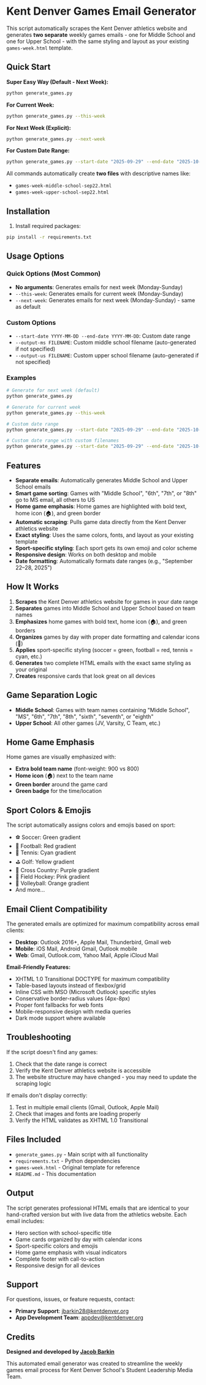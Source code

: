 # Kent Denver Games Email Generator

This script automatically scrapes the Kent Denver athletics website and generates **two separate** weekly games emails - one for Middle School and one for Upper School - with the same styling and layout as your existing `games-week.html` template.

## Quick Start

**Super Easy Way (Default - Next Week):**
```bash
python generate_games.py
```

**For Current Week:**
```bash
python generate_games.py --this-week
```

**For Next Week (Explicit):**
```bash
python generate_games.py --next-week
```

**For Custom Date Range:**
```bash
python generate_games.py --start-date "2025-09-29" --end-date "2025-10-05"
```

All commands automatically create **two files** with descriptive names like:
- `games-week-middle-school-sep22.html`
- `games-week-upper-school-sep22.html`

## Installation

1. Install required packages:
```bash
pip install -r requirements.txt
```

## Usage Options

### Quick Options (Most Common)
- **No arguments**: Generates emails for next week (Monday-Sunday)
- `--this-week`: Generates emails for current week (Monday-Sunday)  
- `--next-week`: Generates emails for next week (Monday-Sunday) - same as default

### Custom Options
- `--start-date YYYY-MM-DD --end-date YYYY-MM-DD`: Custom date range
- `--output-ms FILENAME`: Custom middle school filename (auto-generated if not specified)
- `--output-us FILENAME`: Custom upper school filename (auto-generated if not specified)

### Examples

```bash
# Generate for next week (default)
python generate_games.py

# Generate for current week  
python generate_games.py --this-week

# Custom date range
python generate_games.py --start-date "2025-09-29" --end-date "2025-10-05"

# Custom date range with custom filenames
python generate_games.py --start-date "2025-09-29" --end-date "2025-10-05" --output-ms "homecoming-ms.html" --output-us "homecoming-us.html"
```

## Features

- **Separate emails**: Automatically generates Middle School and Upper School emails
- **Smart game sorting**: Games with "Middle School", "6th", "7th", or "8th" go to MS email, all others to US
- **Home game emphasis**: Home games are highlighted with bold text, home icon (🏠), and green border
- **Automatic scraping**: Pulls game data directly from the Kent Denver athletics website
- **Exact styling**: Uses the same colors, fonts, and layout as your existing template
- **Sport-specific styling**: Each sport gets its own emoji and color scheme
- **Responsive design**: Works on both desktop and mobile
- **Date formatting**: Automatically formats date ranges (e.g., "September 22–28, 2025")

## How It Works

1. **Scrapes** the Kent Denver athletics website for games in your date range
2. **Separates** games into Middle School and Upper School based on team names
3. **Emphasizes** home games with bold text, home icon (🏠), and green borders
4. **Organizes** games by day with proper date formatting and calendar icons (📅)
5. **Applies** sport-specific styling (soccer = green, football = red, tennis = cyan, etc.)
6. **Generates** two complete HTML emails with the exact same styling as your original
7. **Creates** responsive cards that look great on all devices

## Game Separation Logic

- **Middle School**: Games with team names containing "Middle School", "MS", "6th", "7th", "8th", "sixth", "seventh", or "eighth"
- **Upper School**: All other games (JV, Varsity, C Team, etc.)

## Home Game Emphasis

Home games are visually emphasized with:
- **Extra bold team name** (font-weight: 900 vs 800)
- **Home icon** (🏠) next to the team name
- **Green border** around the game card
- **Green badge** for the time/location

## Sport Colors & Emojis

The script automatically assigns colors and emojis based on sport:

- ⚽ Soccer: Green gradient
- 🏈 Football: Red gradient  
- 🎾 Tennis: Cyan gradient
- ⛳ Golf: Yellow gradient
- 🏃 Cross Country: Purple gradient
- 🏑 Field Hockey: Pink gradient
- 🏐 Volleyball: Orange gradient
- And more...

## Email Client Compatibility

The generated emails are optimized for maximum compatibility across email clients:

- **Desktop**: Outlook 2016+, Apple Mail, Thunderbird, Gmail web
- **Mobile**: iOS Mail, Android Gmail, Outlook mobile
- **Web**: Gmail, Outlook.com, Yahoo Mail, Apple iCloud Mail

**Email-Friendly Features:**
- XHTML 1.0 Transitional DOCTYPE for maximum compatibility
- Table-based layouts instead of flexbox/grid
- Inline CSS with MSO (Microsoft Outlook) specific styles
- Conservative border-radius values (4px-8px)
- Proper font fallbacks for web fonts
- Mobile-responsive design with media queries
- Dark mode support where available

## Troubleshooting

If the script doesn't find any games:
1. Check that the date range is correct
2. Verify the Kent Denver athletics website is accessible
3. The website structure may have changed - you may need to update the scraping logic

If emails don't display correctly:
1. Test in multiple email clients (Gmail, Outlook, Apple Mail)
2. Check that images and fonts are loading properly
3. Verify the HTML validates as XHTML 1.0 Transitional

## Files Included

- `generate_games.py` - Main script with all functionality
- `requirements.txt` - Python dependencies
- `games-week.html` - Original template for reference
- `README.md` - This documentation

## Output

The script generates professional HTML emails that are identical to your hand-crafted version but with live data from the athletics website. Each email includes:

- Hero section with school-specific title
- Game cards organized by day with calendar icons
- Sport-specific colors and emojis
- Home game emphasis with visual indicators
- Complete footer with call-to-action
- Responsive design for all devices

## Support

For questions, issues, or feature requests, contact:
- **Primary Support**: jbarkin28@kentdenver.org
- **App Development Team**: appdev@kentdenver.org

## Credits

**Designed and developed by [Jacob Barkin](https://jacobbarkin.com)**

This automated email generator was created to streamline the weekly games email process for Kent Denver School's Student Leadership Media Team.

